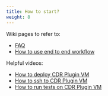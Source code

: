 ```yaml
---
title: How to start?
weight: 8
---
```


Wiki pages to refer to: 
- [FAQ](https://github.com/filetrust/cdr-plugin-folder-to-folder/blob/lestat/website/data/6.%20FAQ.md)
- [How to use end to end workflow](https://github.com/filetrust/cdr-plugin-folder-to-folder/blob/lestat/website/data/4.%20How%20to%20use%20end%20to%20end%20workflow.md)

Helpful videos:
- [How to deploy CDR Plugin VM](https://www.loom.com/share/ab2b8904104843c5af424484c57a380a)
- [How to ssh to CDR Plugin VM](https://www.loom.com/share/ab2b8904104843c5af424484c57a380a)
- [How to run tests on CDR Plugin VM](https://www.youtube.com/watch?v=VVLtm7BAK9A&ab_channel=GlasswallEngineering)
